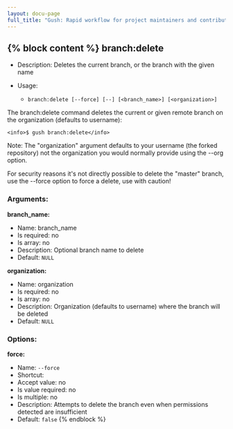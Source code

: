```yaml
---
layout: docu-page
full_title: "Gush: Rapid workflow for project maintainers and contributors"
---
```

{% block content %}
branch:delete
-------------

* Description: Deletes the current branch, or the branch with the given name
* Usage:

  * `branch:delete [--force] [--] [<branch_name>] [<organization>]`

The <info>branch:delete</info> command deletes the current or given remote branch on
the organization (defaults to username):

    <info>$ gush branch:delete</info>

Note: The "organization" argument defaults to your username (the forked repository) not
the organization you would normally provide using the --org option.

For security reasons it's not directly possible to delete the "master" branch,
use the <comment>--force</comment> option to force a delete, use with caution!

### Arguments:

**branch_name:**

* Name: branch_name
* Is required: no
* Is array: no
* Description: Optional branch name to delete
* Default: `NULL`

**organization:**

* Name: organization
* Is required: no
* Is array: no
* Description: Organization (defaults to username) where the branch will be deleted
* Default: `NULL`

### Options:

**force:**

* Name: `--force`
* Shortcut: <none>
* Accept value: no
* Is value required: no
* Is multiple: no
* Description: Attempts to delete the branch even when permissions detected are insufficient
* Default: `false`
{% endblock %}